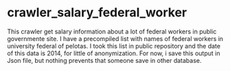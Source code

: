 # crawler_salary_federal_worker
This crawler get salary information about a lot of federal workers in public governmente site. 
I have a precompiled list with names of federal workers in university federal of pelotas. I took this list in public repository and the date of this data is 2014, for little of anonymization. 
For now, i save this output in Json file, but nothing prevents that someone save in other database.  
 
